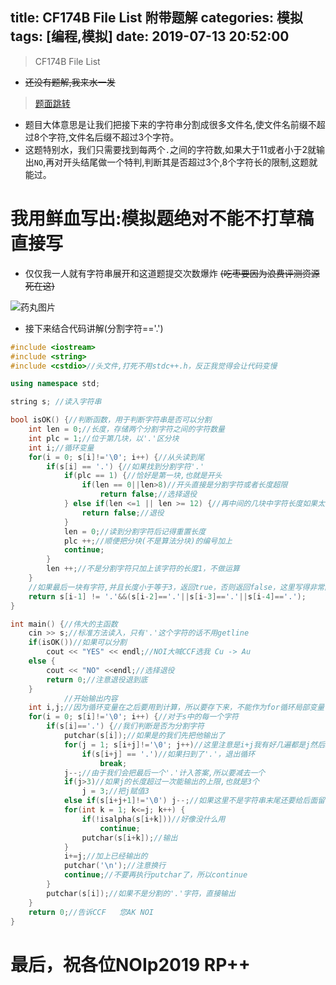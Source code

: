 title: CF174B File List 附带题解
categories: 模拟
tags: [编程,模拟]
date: 2019-07-13 20:52:00
---
> CF174B File List

- ~~还没有题解,我来水一发~~

> [题面跳转](https://www.luogu.org/problemnew/show/CF174B)
- 题目大体意思是让我们把接下来的字符串分割成很多文件名,使文件名前缀不超过8个字符,文件名后缀不超过3个字符。
- 这题特别水，我们只需要找到每两个`.`之间的字符数,如果大于11或者小于2就输出`NO`,再对开头结尾做一个特判,判断其是否超过3个,8个字符长的限制,这题就能过。
# 我用鲜血写出:模拟题绝对不能不打草稿直接写
- 仅仅我一人就有字符串展开和这道题提交次数爆炸 ~~(吃枣要因为浪费评测资源死在这)~~

![药丸图片](https://typecho-1252071452.cos.ap-beijing.myqcloud.com/img/Solution/CF174B.png)

- 接下来结合代码讲解(分割字符=='.')

```cpp
#include <iostream>
#include <string>
#include <cstdio>//头文件,打死不用stdc++.h，反正我觉得会让代码变慢

using namespace std;

string s; //读入字符串

bool isOK() {//判断函数，用于判断字符串是否可以分割
	int len = 0;//长度，存储两个分割字符之间的字符数量
	int plc = 1;//位于第几块，以'.'区分块
	int i;//循环变量
	for(i = 0; s[i]!='\0'; i++) {//从头读到尾
		if(s[i] == '.') {//如果找到分割字符'.'
			if(plc == 1) {//恰好是第一块,也就是开头
				if(len == 0||len>8)//开头直接是分割字符或者长度超限
					return false;//选择退役
			} else if(len <=1 || len >= 12) {//再中间的几块中字符长度如果太小太大
				return false;//退役
			}
			len = 0;//读到分割字符后记得重置长度
			plc ++;//顺便把分块(不是算法分块)的编号加上
			continue;
		}
		len ++;//不是分割字符只加上该字符的长度1，不做运算
	}
	//如果最后一块有字符,并且长度小于等于3，返回true，否则返回false，这里写得非常随意，其实可以通过len判断，但我懒啊
	return s[i-1] != '.'&&(s[i-2]=='.'||s[i-3]=='.'||s[i-4]=='.');
}

int main() {//伟大的主函数
	cin >> s;//标准方法读入，只有'.'这个字符的话不用getline
	if(isOK())//如果可以分割
		cout << "YES" << endl;//NOI大喊CCF选我 Cu -> Au
	else {
		cout << "NO" <<endl;//选择退役
		return 0;//注意退役退到底
	}
            //开始输出内容
	int i,j;//因为循环变量在之后要用到计算，所以要存下来，不能作为for循环局部变量
	for(i = 0; s[i]!='\0'; i++) {//对于s中的每一个字符
		if(s[i]=='.') {//我们判断是否为分割字符
			putchar(s[i]);//如果是的我们先把他输出了
			for(j = 1; s[i+j]!='\0'; j++)//这里注意是i+j我有好几遍都是j然后WA，RE暴毙，这个主要功能是数有多少个字母在'.'之间
				if(s[i+j] == '.')//如果扫到了'.'，退出循环
					break;
			j--;//由于我们会把最后一个'.'计入答案,所以要减去一个
			if(j>3)//如果j的长度超过一次能输出的上限,也就是3个
				j = 3;//把j赋值3
			else if(s[i+j+1]!='\0') j--;//如果这里不是字符串末尾还要给后面留一个输出的字符，例如aaa.bc.aa 我们会拆成aaa.b 和 c.aa 中间的bc留一个给后面当头用
			for(int k = 1; k<=j; k++) {
				if(!isalpha(s[i+k]))//好像没什么用
					continue;
				putchar(s[i+k]);//输出
			}
			i+=j;//加上已经输出的
			putchar('\n');//注意换行
			continue;//不要再执行putchar了，所以continue
		}
		putchar(s[i]);//如果不是分割的'.'字符，直接输出
	}
	return 0;//告诉CCF   您AK NOI
}
```
# 最后，祝各位NOIp2019 RP++







